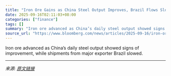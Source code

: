 ```yaml
---
title: "Iron Ore Gains as China Steel Output Improves, Brazil Flows Slow"
date: 2025-09-16T02:11:03+08:00
categories: ["finance"]
tags: []
summary: "Iron ore advanced as China’s daily steel output showed signs of improvement, while shipments from major exporter Brazil slowed."
source_url: "https://www.bloomberg.com/news/articles/2025-09-16/iron-ore-gains-as-china-steel-output-improves-brazil-flows-slow"
---
```


Iron ore advanced as China’s daily steel output showed signs of improvement, while shipments from major exporter Brazil slowed.

---

*来源: [原文链接](https://www.bloomberg.com/news/articles/2025-09-16/iron-ore-gains-as-china-steel-output-improves-brazil-flows-slow)*
